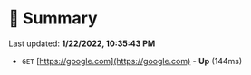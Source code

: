 # 📖 Summary
Last updated: **1/22/2022, 10:35:43 PM**

- `GET` [https://google.com](https://google.com) - **Up** (144ms)
